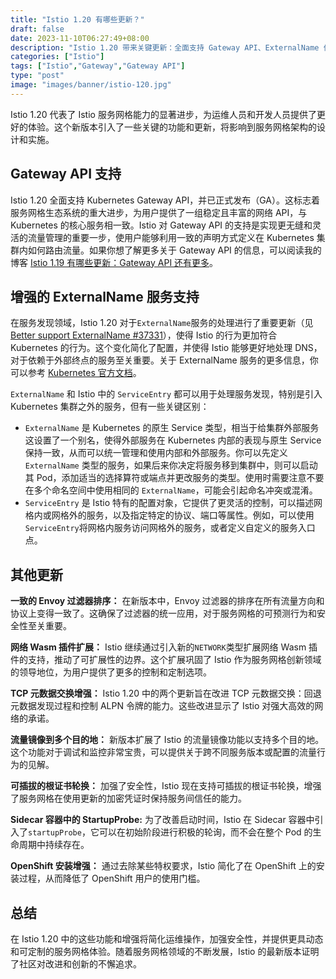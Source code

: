 ```yaml
---
title: "Istio 1.20 有哪些更新？"
draft: false
date: 2023-11-10T06:27:49+08:00
description: "Istio 1.20 带来关键更新：全面支持 Gateway API、ExternalName 优化、Envoy 过滤器统一排序等，提升服务网格灵活性和性能。" 
categories: ["Istio"]
tags: ["Istio","Gateway","Gateway API"]
type: "post"
image: "images/banner/istio-120.jpg"
---
```


Istio 1.20 代表了 Istio 服务网格能力的显著进步，为运维人员和开发人员提供了更好的体验。这个新版本引入了一些关键的功能和更新，将影响到服务网格架构的设计和实施。

## Gateway API 支持

Istio 1.20 全面支持 Kubernetes Gateway API，并已正式发布（GA）。这标志着服务网格生态系统的重大进步，为用户提供了一组稳定且丰富的网络 API，与 Kubernetes 的核心服务相一致。Istio 对 Gateway API 的支持是实现更无缝和灵活的流量管理的重要一步，使用户能够利用一致的声明方式定义在 Kubernetes 集群内如何路由流量。如果你想了解更多关于 Gateway API 的信息，可以阅读我的博客 [Istio 1.19 有哪些更新：Gateway API 还有更多](/blog/istio-119-release/)。

## 增强的 ExternalName 服务支持

在服务发现领域，Istio 1.20 对于`ExternalName`服务的处理进行了重要更新（见 [Better support ExternalName #37331](https://github.com/istio/istio/issues/37331)），使得 Istio 的行为更加符合 Kubernetes 的行为。这个变化简化了配置，并使得 Istio 能够更好地处理 DNS，对于依赖于外部终点的服务至关重要。关于 ExternalName 服务的更多信息，你可以参考 [Kubernetes 官方文档](https://kubernetes.io/zh-cn/docs/concepts/services-networking/service/#externalname)。

`ExternalName` 和 Istio 中的 `ServiceEntry` 都可以用于处理服务发现，特别是引入 Kubernetes 集群之外的服务，但有一些关键区别：

- `ExternalName` 是 Kubernetes 的原生 Service 类型，相当于给集群外部服务这设置了一个别名，使得外部服务在 Kubernetes 内部的表现与原生 Service 保持一致，从而可以统一管理和使用内部和外部服务。你可以先定义 `ExternalName` 类型的服务，如果后来你决定将服务移到集群中，则可以启动其 Pod，添加适当的选择算符或端点并更改服务的类型。使用时需要注意不要在多个命名空间中使用相同的 `ExternalName`，可能会引起命名冲突或混淆。
- `ServiceEntry` 是 Istio 特有的配置对象，它提供了更灵活的控制，可以描述网格内或网格外的服务，以及指定特定的协议、端口等属性。例如，可以使用`ServiceEntry`将网格内服务访问网格外的服务，或者定义自定义的服务入口点。

## 其他更新

**一致的 Envoy 过滤器排序：** 在新版本中，Envoy 过滤器的排序在所有流量方向和协议上变得一致了。这确保了过滤器的统一应用，对于服务网格的可预测行为和安全性至关重要。

**网络 Wasm 插件扩展：** Istio 继续通过引入新的`NETWORK`类型扩展网络 Wasm 插件的支持，推动了可扩展性的边界。这个扩展巩固了 Istio 作为服务网格创新领域的领导地位，为用户提供了更多的控制和定制选项。

**TCP 元数据交换增强：** Istio 1.20 中的两个更新旨在改进 TCP 元数据交换：回退元数据发现过程和控制 ALPN 令牌的能力。这些改进显示了 Istio 对强大高效的网络的承诺。

**流量镜像到多个目的地：** 新版本扩展了 Istio 的流量镜像功能以支持多个目的地。这个功能对于调试和监控非常宝贵，可以提供关于跨不同服务版本或配置的流量行为的见解。

**可插拔的根证书轮换：** 加强了安全性，Istio 现在支持可插拔的根证书轮换，增强了服务网格在使用更新的加密凭证时保持服务间信任的能力。

**Sidecar 容器中的 StartupProbe:** 为了改善启动时间，Istio 在 Sidecar 容器中引入了`startupProbe`，它可以在初始阶段进行积极的轮询，而不会在整个 Pod 的生命周期中持续存在。

**OpenShift 安装增强：** 通过去除某些特权要求，Istio 简化了在 OpenShift 上的安装过程，从而降低了 OpenShift 用户的使用门槛。

## 总结

在 Istio 1.20 中的这些功能和增强将简化运维操作，加强安全性，并提供更具动态和可定制的服务网格体验。随着服务网格领域的不断发展，Istio 的最新版本证明了社区对改进和创新的不懈追求。
